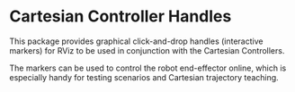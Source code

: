 # Cartesian Controller Handles
This package provides graphical click-and-drop handles (interactive markers) for
RViz to be used in conjunction with the Cartesian Controllers.

The markers can be used to control the robot end-effector online, which is
especially handy for testing scenarios and Cartesian trajectory teaching.
